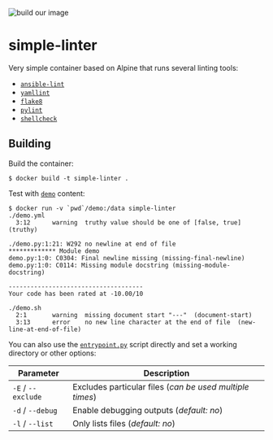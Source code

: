 ![build our image](https://github.com/stdevel/simple-linter/workflows/build%20our%20image/badge.svg)

# simple-linter

Very simple container based on Alpine that runs several linting tools:

- [`ansible-lint`](https://pypi.org/project/ansible-lint/)
- [`yamllint`](https://pypi.org/project/yamllint/)
- [`flake8`](https://pypi.org/project/flake8/)
- [`pylint`](https://pypi.org/project/pylint/)
- [`shellcheck`](https://github.com/koalaman/shellcheck/)

## Building

Build the container:

```shell
$ docker build -t simple-linter .
```

Test with [`demo`](data) content:

```shell
$ docker run -v `pwd`/demo:/data simple-linter
./demo.yml
  3:12      warning  truthy value should be one of [false, true]  (truthy)

./demo.py:1:21: W292 no newline at end of file
************* Module demo
demo.py:1:0: C0304: Final newline missing (missing-final-newline)
demo.py:1:0: C0114: Missing module docstring (missing-module-docstring)

-------------------------------------
Your code has been rated at -10.00/10

./demo.sh
  2:1       warning  missing document start "---"  (document-start)
  3:13      error    no new line character at the end of file  (new-line-at-end-of-file)
```

You can also use the [`entrypoint.py`](entrypoint.py) script directly and set a working directory or other options:

| Parameter | Description |
| --------- | ----------- |
| `-E` / `--exclude` | Excludes particular files (*can be used multiple times*) |
| `-d` / `--debug` | Enable debugging outputs (*default: no*) |
| `-l` / `--list` | Only lists files (*default: no*)
